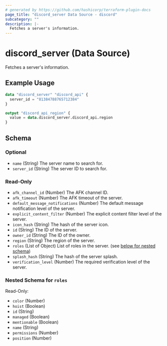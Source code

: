 ```yaml
---
# generated by https://github.com/hashicorp/terraform-plugin-docs
page_title: "discord_server Data Source - discord"
subcategory: ""
description: |-
  Fetches a server's information.
---
```


# discord_server (Data Source)

Fetches a server's information.

## Example Usage

```terraform
data "discord_server" "discord_api" {
  server_id = "81384788765712384"
}

output "discord_api_region" {
  value = data.discord_server.discord_api.region
}
```

<!-- schema generated by tfplugindocs -->
## Schema

### Optional

- `name` (String) The server name to search for.
- `server_id` (String) The server ID to search for.

### Read-Only

- `afk_channel_id` (Number) The AFK channel ID.
- `afk_timeout` (Number) The AFK timeout of the server.
- `default_message_notifications` (Number) The default message notification level of the server.
- `explicit_content_filter` (Number) The explicit content filter level of the server.
- `icon_hash` (String) The hash of the server icon.
- `id` (String) The ID of the server.
- `owner_id` (String) The ID of the owner.
- `region` (String) The region of the server.
- `roles` (List of Object) List of roles in the server. (see [below for nested schema](#nestedatt--roles))
- `splash_hash` (String) The hash of the server splash.
- `verification_level` (Number) The required verification level of the server.

<a id="nestedatt--roles"></a>
### Nested Schema for `roles`

Read-Only:

- `color` (Number)
- `hoist` (Boolean)
- `id` (String)
- `managed` (Boolean)
- `mentionable` (Boolean)
- `name` (String)
- `permissions` (Number)
- `position` (Number)



